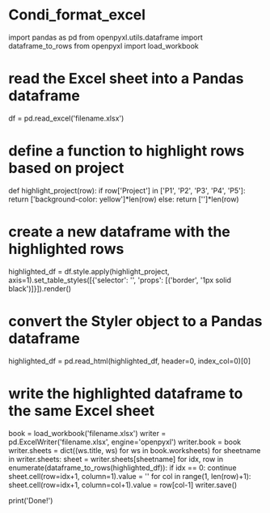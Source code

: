 # Condi_format_excel
import pandas as pd
from openpyxl.utils.dataframe import dataframe_to_rows
from openpyxl import load_workbook

# read the Excel sheet into a Pandas dataframe
df = pd.read_excel('filename.xlsx')

# define a function to highlight rows based on project
def highlight_project(row):
    if row['Project'] in ['P1', 'P2', 'P3', 'P4', 'P5']:
        return ['background-color: yellow']*len(row)
    else:
        return ['']*len(row)

# create a new dataframe with the highlighted rows
highlighted_df = df.style.apply(highlight_project, axis=1).set_table_styles([{'selector': '', 'props': [('border', '1px solid black')]}]).render()

# convert the Styler object to a Pandas dataframe
highlighted_df = pd.read_html(highlighted_df, header=0, index_col=0)[0]

# write the highlighted dataframe to the same Excel sheet
book = load_workbook('filename.xlsx')
writer = pd.ExcelWriter('filename.xlsx', engine='openpyxl')
writer.book = book
writer.sheets = dict((ws.title, ws) for ws in book.worksheets)
for sheetname in writer.sheets:
    sheet = writer.sheets[sheetname]
    for idx, row in enumerate(dataframe_to_rows(highlighted_df)):
        if idx == 0:
            continue
        sheet.cell(row=idx+1, column=1).value = ''
        for col in range(1, len(row)+1):
            sheet.cell(row=idx+1, column=col+1).value = row[col-1]
writer.save()

print('Done!')
